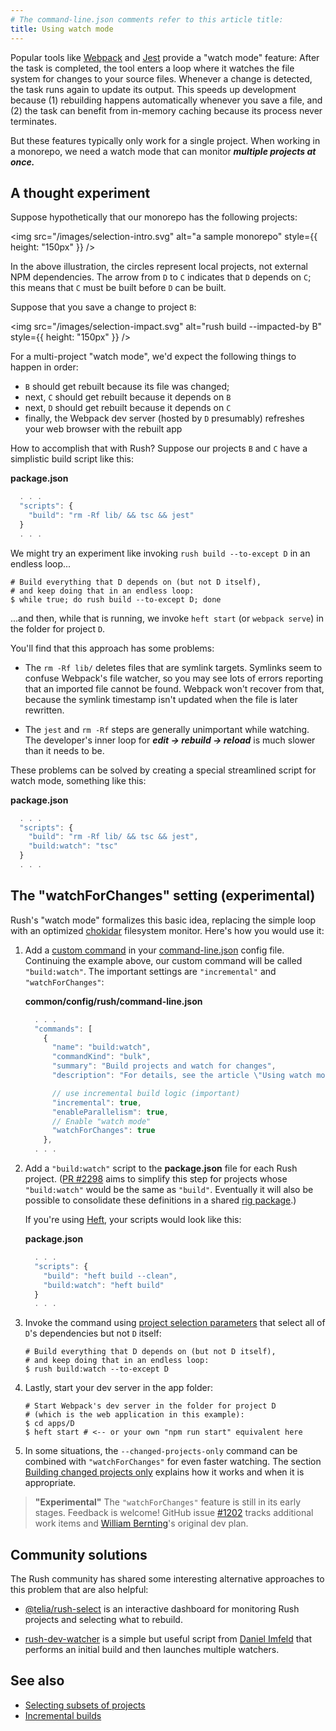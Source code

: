 ```yaml
---
# The command-line.json comments refer to this article title:
title: Using watch mode
---
```


Popular tools like [Webpack](https://webpack.js.org/configuration/watch/) and [Jest](https://jestjs.io/en/cli.html)
provide a "watch mode" feature: After the task is completed, the tool enters a loop where it watches the file system
for changes to your source files. Whenever a change is detected, the task runs again to update its output.
This speeds up development because (1) rebuilding happens automatically whenever you save a file, and (2) the task
can benefit from in-memory caching because its process never terminates.

But these features typically only work for a single project. When working in a monorepo, we need a watch mode
that can monitor **_multiple projects at once._**

## A thought experiment

Suppose hypothetically that our monorepo has the following projects:

<img src="/images/selection-intro.svg" alt="a sample monorepo" style={{ height: "150px" }} />

In the above illustration, the circles represent local projects, not external NPM dependencies.
The arrow from `D` to `C` indicates that `D` depends on `C`; this means that `C` must be built before
`D` can be built.

Suppose that you save a change to project `B`:

<img src="/images/selection-impact.svg" alt="rush build --impacted-by B" style={{ height: "150px" }} />

For a multi-project "watch mode", we'd expect the following things to happen in order:

- `B` should get rebuilt because its file was changed;
- next, `C` should get rebuilt because it depends on `B`
- next, `D` should get rebuilt because it depends on `C`
- finally, the Webpack dev server (hosted by `D` presumably) refreshes your web browser with the rebuilt app

How to accomplish that with Rush? Suppose our projects `B` and `C` have a simplistic build script like this:

**package.json**

```js
  . . .
  "scripts": {
    "build": "rm -Rf lib/ && tsc && jest"
  }
  . . .
```

We might try an experiment like invoking `rush build --to-except D` in an endless loop...

```shell
# Build everything that D depends on (but not D itself),
# and keep doing that in an endless loop:
$ while true; do rush build --to-except D; done
```

...and then, while that is running, we invoke `heft start` (or `webpack serve`) in the folder for project `D`.

You'll find that this approach has some problems:

- The `rm -Rf lib/` deletes files that are symlink targets. Symlinks seem to confuse Webpack's file watcher, so
  you may see lots of errors reporting that an imported file cannot be found. Webpack won't recover from that,
  because the symlink timestamp isn't updated when the file is later rewritten.

- The `jest` and `rm -Rf` steps are generally unimportant while watching. The developer's inner loop for
  **_edit -> rebuild -> reload_** is much slower than it needs to be.

These problems can be solved by creating a special streamlined script for watch mode, something like this:

**package.json**

```js
  . . .
  "scripts": {
    "build": "rm -Rf lib/ && tsc && jest",
    "build:watch": "tsc"
  }
  . . .
```

## The "watchForChanges" setting (experimental)

Rush's "watch mode" formalizes this basic idea, replacing the simple loop with an optimized
[chokidar](https://www.npmjs.com/package/chokidar) filesystem monitor. Here's how you would use it:

1. Add a [custom command](../../maintainer/custom_commands) in
   your [command-line.json](../../configs/command-line_json) config file.
   Continuing the example above, our custom command will be called `"build:watch"`.
   The important settings are `"incremental"` and `"watchForChanges"`:

   **common/config/rush/command-line.json**

   ```js
     . . .
     "commands": [
       {
         "name": "build:watch",
         "commandKind": "bulk",
         "summary": "Build projects and watch for changes",
         "description": "For details, see the article \"Using watch mode\" on the Rush website: https://rushjs.io/",

         // use incremental build logic (important)
         "incremental": true,
         "enableParallelism": true,
         // Enable "watch mode"
         "watchForChanges": true
       },
     . . .
   ```

2. Add a `"build:watch"` script to the **package.json** file for each Rush project.
   ([PR #2298](https://github.com/microsoft/rushstack/pull/2298) aims to simplify this step
   for projects whose `"build:watch"` would be the same as `"build"`. Eventually it will also be possible
   to consolidate these definitions in a shared [rig package](https://rushstack.io/pages/heft/rig_packages/).)

   If you're using [Heft](https://rushstack.io/pages/heft/overview/), your scripts would look like this:

   **package.json**

   ```js
     . . .
     "scripts": {
       "build": "heft build --clean",
       "build:watch": "heft build"
     }
     . . .
   ```

3. Invoke the command using [project selection parameters](../../developer/selecting_subsets) that
   select all of `D`'s dependencies but not `D` itself:

   ```shell
   # Build everything that D depends on (but not D itself),
   # and keep doing that in an endless loop:
   $ rush build:watch --to-except D
   ```

4. Lastly, start your dev server in the app folder:

   ```shell
   # Start Webpack's dev server in the folder for project D
   # (which is the web application in this example):
   $ cd apps/D
   $ heft start # <-- or your own "npm run start" equivalent here
   ```

5. In some situations, the `--changed-projects-only` command can be combined
   with `"watchForChanges"` for even faster watching. The section
   [Building changed projects only](../../advanced/incremental_builds#building-changed-projects-only-unsafe)
   explains how it works and when it is appropriate.

> **"Experimental"** The `"watchForChanges"` feature is still in its early stages. Feedback is welcome!
> GitHub issue [#1202](https://github.com/microsoft/rushstack/issues/1202)
> tracks additional work items and [William Bernting](https://github.com/wbern)'s original dev plan.

## Community solutions

The Rush community has shared some interesting alternative approaches to this problem that are also
helpful:

- [@telia/rush-select](https://www.npmjs.com/package/@telia/rush-select) is an interactive dashboard
  for monitoring Rush projects and selecting what to rebuild.

- [rush-dev-watcher](https://github.com/dimfeld/rush-dev-watcher) is a simple but useful script from
  [Daniel Imfeld](https://github.com/dimfeld) that performs an initial build and then launches multiple watchers.

## See also

- [Selecting subsets of projects](../../developer/selecting_subsets)
- [Incremental builds](../../advanced/incremental_builds)

